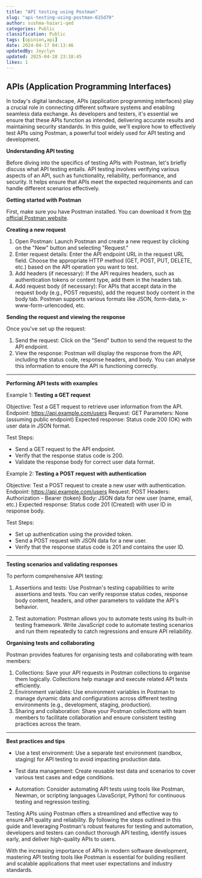 ```yaml
---
title: "API testing using Postman"
slug: "api-testing-using-postman-615d79"
author: sushma-hazari-qed
categories: Public
classification: Public
tags: [opinion,api]
date: 2024-04-17 04:13:46 
updatedBy: Joyclyn
updated: 2025-04-28 23:18:45 
likes: 1
---
```


## APIs (Application Programming Interfaces)

In today's digital landscape, APIs (application programming interfaces) play a crucial role in connecting different software systems and enabling seamless data exchange. As developers and testers, it's essential we ensure that these APIs function as intended, delivering accurate results and maintaining security standards. In this guide, we'll explore how to effectively test APIs using Postman, a powerful tool widely used for API testing and development.

**Understanding API testing**

Before diving into the specifics of testing APIs with Postman, let's briefly discuss what API testing entails. API testing involves verifying various aspects of an API, such as functionality, reliability, performance, and security. It helps ensure that APIs meet the expected requirements and can handle different scenarios effectively.

**Getting started with Postman**

First, make sure you have Postman installed. You can download it from [the official Postman website](https://www.postman.com/). 

**Creating a new request**

1. Open Postman: Launch Postman and create a new request by clicking on the "New" button and selecting "Request."
2. Enter request details: Enter the API endpoint URL in the request URL field. Choose the appropriate HTTP method (GET, POST, PUT, DELETE, etc.) based on the API operation you want to test.
3. Add headers (if necessary): If the API requires headers, such as authentication tokens or content type, add them in the headers tab.
4. Add request body (if necessary): For APIs that accept data in the request body (e.g., POST requests), add the request body content in the body tab. Postman supports various formats like JSON, form-data, x-www-form-urlencoded, etc.

**Sending the request and viewing the response**

Once you've set up the request:

1.	Send the request: Click on the "Send" button to send the request to the API endpoint.
2.	View the response: Postman will display the response from the API, including the status code, response headers, and body. You can analyse this information to ensure the API is functioning correctly.

***

**Performing API tests with examples**

Example 1: **Testing a GET request**

Objective: Test a GET request to retrieve user information from the API.
Endpoint: https://api.example.com/users
Request: GET
Parameters: None (assuming public endpoint)
Expected response: Status code 200 (OK) with user data in JSON format.

Test Steps:
- Send a GET request to the API endpoint.
- Verify that the response status code is 200.
- Validate the response body for correct user data format.

Example 2: **Testing a POST request with authentication**

Objective: Test a POST request to create a new user with authentication.
Endpoint: https://api.example.com/users
Request: POST
Headers: Authorization - Bearer {token}
Body: JSON data for new user (name, email, etc.)
Expected response: Status code 201 (Created) with user ID in response body.

Test Steps:
- Set up authentication using the provided token.
- Send a POST request with JSON data for a new user.
- Verify that the response status code is 201 and contains the user ID.


***

**Testing scenarios and validating responses**

To perform comprehensive API testing:

1. Assertions and tests: Use Postman's testing capabilities to write assertions and tests. You can verify response status codes, response body content, headers, and other parameters to validate the API's behavior.

2. Test automation: Postman allows you to automate tests using its built-in testing framework. Write JavaScript code to automate testing scenarios and run them repeatedly to catch regressions and ensure API reliability.

**Organising tests and collaborating**

Postman provides features for organising tests and collaborating with team members:
1.	Collections: Save your API requests in Postman collections to organise them logically. Collections help manage and execute related API tests efficiently.
2.	Environment variables: Use environment variables in Postman to manage dynamic data and configurations across different testing environments (e.g., development, staging, production).
3.	Sharing and collaboration: Share your Postman collections with team members to facilitate collaboration and ensure consistent testing practices across the team.


***

**Best practices and tips**   

- Use a test environment: Use a separate test environment (sandbox, staging) for API testing to avoid impacting production data.

- Test data management: Create reusable test data and scenarios to cover various test cases and edge conditions.

- Automation: Consider automating API tests using tools like Postman, Newman, or scripting languages (JavaScript, Python) for continuous testing and regression testing.

Testing APIs using Postman offers a streamlined and effective way to ensure API quality and reliability. By following the steps outlined in this guide and leveraging Postman's robust features for testing and automation, developers and testers can conduct thorough API testing, identify issues early, and deliver high-quality APIs to users.

With the increasing importance of APIs in modern software development, mastering API testing tools like Postman is essential for building resilient and scalable applications that meet user expectations and industry standards.